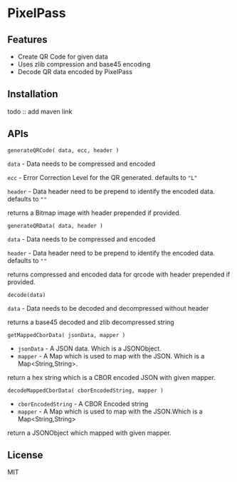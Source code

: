 # PixelPass

## Features

- Create QR Code for given data
- Uses zlib compression and base45 encoding
- Decode QR data encoded by PixelPass

## Installation

todo :: add maven link

## APIs

`generateQRCode( data, ecc, header )`

`data` - Data needs to be compressed and encoded

`ecc` - Error Correction Level for the QR generated. defaults to `"L"`

`header` - Data header need to be prepend to identify the encoded data. defaults to `""`

returns a Bitmap image with header prepended if provided.

`generateQRData( data, header )`

`data` - Data needs to be compressed and encoded

`header` - Data header need to be prepend to identify the encoded data. defaults to `""`

returns compressed and encoded data for qrcode with header prepended if provided.

`decode(data)`

`data` - Data needs to be decoded and decompressed without header

returns a base45 decoded and zlib decompressed string


`getMappedCborData( jsonData, mapper )`

- `jsonData` - A JSON data. Which is a JSONObject.
- `mapper` - A Map which is used to map with the JSON. Which is a Map<String,String>.

return a hex string which is a CBOR encoded JSON with given mapper.

`decodeMappedCborData( cborEncodedString, mapper )`

- `cborEncodedString` - A CBOR Encoded string
- `mapper` - A Map which is used to map with the JSON.Which is a Map<String,String>

return a JSONObject which mapped with given mapper.

## License
MIT